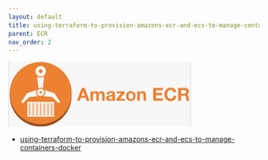 ```yaml
---
layout: default
title: using-terraform-to-provision-amazons-ecr-and-ecs-to-manage-containers-docker
parent: ECR
nav_order: 2
---
```


[![](./resource/ecr.png)](https://docs.aws.amazon.com/ecr/index.html)


- [using-terraform-to-provision-amazons-ecr-and-ecs-to-manage-containers-docker](https://www.oneworldcoders.com/blog/using-terraform-to-provision-amazons-ecr-and-ecs-to-manage-containers-docker)







